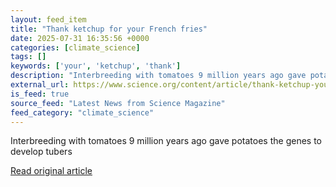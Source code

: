 ```yaml
---
layout: feed_item
title: "Thank ketchup for your French fries"
date: 2025-07-31 16:35:56 +0000
categories: [climate_science]
tags: []
keywords: ['your', 'ketchup', 'thank']
description: "Interbreeding with tomatoes 9 million years ago gave potatoes the genes to develop tubers"
external_url: https://www.science.org/content/article/thank-ketchup-your-french-fries
is_feed: true
source_feed: "Latest News from Science Magazine"
feed_category: "climate_science"
---
```


Interbreeding with tomatoes 9 million years ago gave potatoes the genes to develop tubers

[Read original article](https://www.science.org/content/article/thank-ketchup-your-french-fries)
